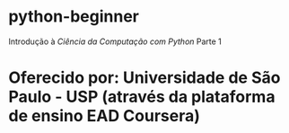 # python-beginner

Introdução à *Ciência da Computação com Python* Parte 1
# Oferecido por: Universidade de São Paulo - USP (através da plataforma de ensino EAD Coursera)
